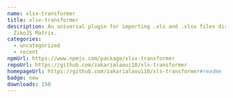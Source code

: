 ```yaml
---
name: xlsx-transformer
title: xlsx-transformer
description: An universal plugin for importing .xls and .xlsx files directly as
  ZikoJS Matrix.
categories:
  - uncategorized
  - recent
npmUrl: https://www.npmjs.com/package/xlsx-transformer
repoUrl: https://github.com/zakarialaoui10/xls-transformer
homepageUrl: https://github.com/zakarialaoui10/xls-transformer#readme
badge: new
downloads: 150
---
```

